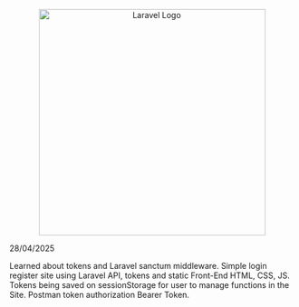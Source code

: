 <p align="center"><a href="https://laravel.com" target="_blank"><img src="https://raw.githubusercontent.com/laravel/art/master/logo-lockup/5%20SVG/2%20CMYK/1%20Full%20Color/laravel-logolockup-cmyk-red.svg" width="400" alt="Laravel Logo"></a></p>

28/04/2025

Learned about tokens and Laravel sanctum middleware.
Simple login register site using Laravel API, tokens and static Front-End HTML, CSS, JS.
Tokens being saved on sessionStorage for user to manage functions in the Site.
Postman token authorization Bearer Token.
